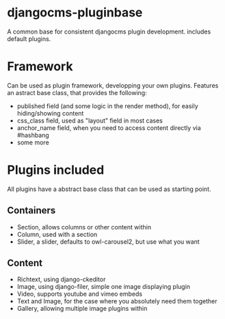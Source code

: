 # djangocms-pluginbase
A common base for consistent djangocms plugin development. includes default plugins.

# Framework
Can be used as plugin framework, developping your own plugins. Features an astract base class, that provides the following:
- published field (and some logic in the render method), for easily hiding/showing content
- css_class field, used as "layout" field in most cases
- anchor_name field, when you need to access content directly via #hashbang
- some more

# Plugins included
All plugins have a abstract base class that can be used as starting point.

## Containers
- Section, allows columns or other content within
- Column, used with a section
- Slider, a slider, defaults to owl-carousel2, but use what you want

## Content
- Richtext, using django-ckeditor
- Image, using django-filer, simple one image displaying plugin
- Video, supports youtube and vimeo embeds
- Text and Image, for the case where you absolutely need them together
- Gallery, allowing multiple image plugins within
